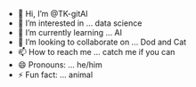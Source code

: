 - 👋 Hi, I’m @TK-gitAI
- 👀 I’m interested in ... data science
- 🌱 I’m currently learning ... AI
- 💞️ I’m looking to collaborate on ... Dod and Cat
- 📫 How to reach me ... catch me if you can
- 😄 Pronouns: ... he/him
- ⚡ Fun fact: ... animal 

<!---
TK-gitAI/TK-gitAI is a ✨ special ✨ repository because its `README.md` (this file) appears on your GitHub profile.
You can click the Preview link to take a look at your changes.
--->
